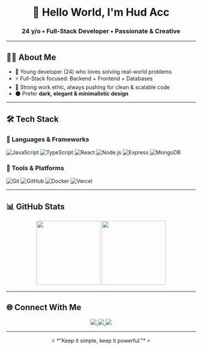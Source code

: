 <!-- Banner Section -->
<h1 align="center">🖤 Hello World, I'm Hud Acc</h1>
<h3 align="center">24 y/o • Full-Stack Developer • Passionate & Creative</h3>

---

## 👨‍💻 About Me  
- 🚀 Young developer (24) who loves solving real-world problems  
- ⚡ Full-Stack focused: Backend + Frontend + Databases  
- 🎯 Strong work ethic, always pushing for clean & scalable code  
- 🌑 Prefer **dark, elegant & minimalistic design**  

---

## 🛠 Tech Stack  

### 🔹 Languages & Frameworks  
![JavaScript](https://img.shields.io/badge/-JavaScript-black?style=flat&logo=javascript)
![TypeScript](https://img.shields.io/badge/-TypeScript-black?style=flat&logo=typescript)
![React](https://img.shields.io/badge/-React-black?style=flat&logo=react)
![Node.js](https://img.shields.io/badge/-Node.js-black?style=flat&logo=node.js)
![Express](https://img.shields.io/badge/-Express-black?style=flat&logo=express)
![MongoDB](https://img.shields.io/badge/-MongoDB-black?style=flat&logo=mongodb)

### 🔹 Tools & Platforms  
![Git](https://img.shields.io/badge/-Git-black?style=flat&logo=git)
![GitHub](https://img.shields.io/badge/-GitHub-black?style=flat&logo=github)
![Docker](https://img.shields.io/badge/-Docker-black?style=flat&logo=docker)
![Vercel](https://img.shields.io/badge/-Vercel-black?style=flat&logo=vercel)

---

## 📊 GitHub Stats  
<p align="center">
  <img src="https://github-readme-stats.vercel.app/api?username=YOUR-USERNAME&show_icons=true&theme=radical&hide_border=true&bg_color=000000&title_color=ffffff&text_color=cccccc&icon_color=ff0055" height="170"/>
  <img src="https://github-readme-stats.vercel.app/api/top-langs/?username=YOUR-USERNAME&layout=compact&theme=radical&hide_border=true&bg_color=000000&title_color=ffffff&text_color=cccccc&icon_color=ff0055" height="170"/>
</p>

---

## 🌐 Connect With Me  
<p align="center">
  <a href="https://linkedin.com/in/YOUR-LINK" target="_blank">
    <img src="https://img.shields.io/badge/-LinkedIn-black?style=flat&logo=linkedin">
  </a>
  <a href="https://yourportfolio.com" target="_blank">
    <img src="https://img.shields.io/badge/-Portfolio-black?style=flat&logo=vercel">
  </a>
  <a href="mailto:your@email.com">
    <img src="https://img.shields.io/badge/-Email-black?style=flat&logo=gmail">
  </a>
</p>

---

<p align="center">⚡ *"Keep it simple, keep it powerful."* ⚡</p>
